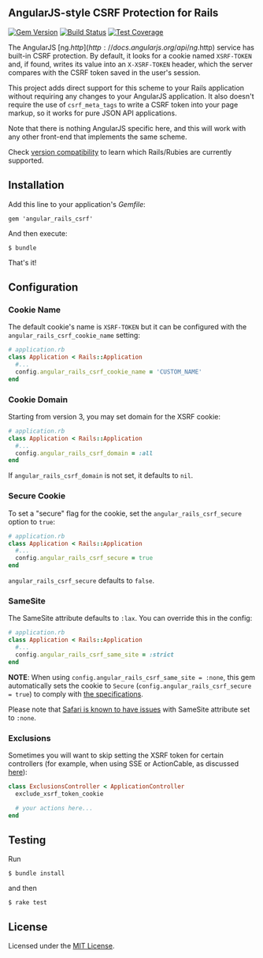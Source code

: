 ## AngularJS-style CSRF Protection for Rails

[![Gem Version](https://badge.fury.io/rb/angular_rails_csrf.svg)](https://badge.fury.io/rb/angular_rails_csrf)
[![Build Status](https://travis-ci.org/jsanders/angular_rails_csrf.svg)](https://travis-ci.org/jsanders/angular_rails_csrf)
[![Test Coverage](https://codecov.io/gh/jsanders/angular_rails_csrf/graph/badge.svg)](https://codecov.io/gh/jsanders/angular_rails_csrf)

The AngularJS [ng.$http](http://docs.angularjs.org/api/ng.$http) service has built-in CSRF protection. By default, it looks for a cookie named `XSRF-TOKEN` and, if found, writes its value into an `X-XSRF-TOKEN` header, which the server compares with the CSRF token saved in the user's session.

This project adds direct support for this scheme to your Rails application without requiring any changes to your AngularJS application. It also doesn't require the use of `csrf_meta_tags` to write a CSRF token into your page markup, so it works for pure JSON API applications.

Note that there is nothing AngularJS specific here, and this will work with any other front-end that implements the same scheme.

Check [version compatibility](https://github.com/jsanders/angular_rails_csrf/wiki/Version-Compatibility) to learn which Rails/Rubies are currently supported.

## Installation

Add this line to your application's *Gemfile*:

    gem 'angular_rails_csrf'

And then execute:

    $ bundle

That's it!

## Configuration

### Cookie Name

The default cookie's name is `XSRF-TOKEN` but it can be configured with the `angular_rails_csrf_cookie_name` setting:

```ruby
# application.rb
class Application < Rails::Application
  #...
  config.angular_rails_csrf_cookie_name = 'CUSTOM_NAME'
end
```

### Cookie Domain

Starting from version 3, you may set domain for the XSRF cookie:

```ruby
# application.rb
class Application < Rails::Application
  #...
  config.angular_rails_csrf_domain = :all
end
```

If `angular_rails_csrf_domain` is not set, it defaults to `nil`.

### Secure Cookie

To set a "secure" flag for the cookie, set the `angular_rails_csrf_secure` option to `true`:

```ruby
# application.rb
class Application < Rails::Application
  #...
  config.angular_rails_csrf_secure = true
end
```

`angular_rails_csrf_secure` defaults to `false`.

### SameSite

The SameSite attribute defaults to `:lax`. You can override this in the config:

```ruby
# application.rb
class Application < Rails::Application
  #...
  config.angular_rails_csrf_same_site = :strict
end
```

**NOTE**: When using `config.angular_rails_csrf_same_site = :none`, this gem automatically sets the cookie to `Secure` (`config.angular_rails_csrf_secure = true`) to comply with [the specifications](https://tools.ietf.org/html/draft-west-cookie-incrementalism-00).

Please note that [Safari is known to have issues](https://bugs.webkit.org/show_bug.cgi?id=198181) with SameSite attribute set to `:none`.

### Exclusions

Sometimes you will want to skip setting the XSRF token for certain controllers (for example, when using SSE or ActionCable, as discussed [here](https://github.com/jsanders/angular_rails_csrf/issues/7)):

```ruby
class ExclusionsController < ApplicationController
  exclude_xsrf_token_cookie

  # your actions here...
end
```

## Testing

Run

```console
$ bundle install
```

and then

```console
$ rake test
```

## License

Licensed under the [MIT License](https://github.com/jsanders/angular_rails_csrf/blob/master/LICENSE).
